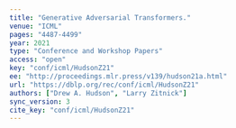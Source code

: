 ```yaml
---
title: "Generative Adversarial Transformers."
venue: "ICML"
pages: "4487-4499"
year: 2021
type: "Conference and Workshop Papers"
access: "open"
key: "conf/icml/HudsonZ21"
ee: "http://proceedings.mlr.press/v139/hudson21a.html"
url: "https://dblp.org/rec/conf/icml/HudsonZ21"
authors: ["Drew A. Hudson", "Larry Zitnick"]
sync_version: 3
cite_key: "conf/icml/HudsonZ21"
---
```

